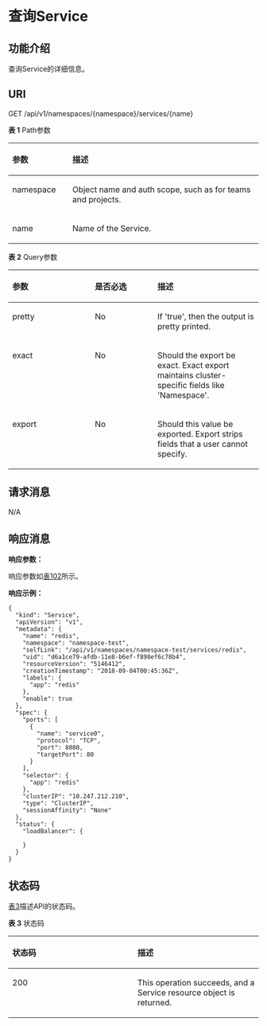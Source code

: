 # 查询Service<a name="cci_02_3050"></a>

## 功能介绍<a name="s6b63abeb0a574a7a9c13de5369a91cd8"></a>

查询Service的详细信息。

## URI<a name="s2a208d531ff9407b93924d7c313193b8"></a>

GET /api/v1/namespaces/\{namespace\}/services/\{name\}

**表 1**  Path参数

<a name="table1696332124519"></a>
<table><thead align="left"><tr id="row11961332194516"><th class="cellrowborder" valign="top" width="24%" id="mcps1.2.3.1.1"><p id="p396032144518"><a name="p396032144518"></a><a name="p396032144518"></a>参数</p>
</th>
<th class="cellrowborder" valign="top" width="76%" id="mcps1.2.3.1.2"><p id="p18962325454"><a name="p18962325454"></a><a name="p18962325454"></a>描述</p>
</th>
</tr>
</thead>
<tbody><tr id="row9960327457"><td class="cellrowborder" valign="top" width="24%" headers="mcps1.2.3.1.1 "><p id="p1496113214456"><a name="p1496113214456"></a><a name="p1496113214456"></a>namespace</p>
</td>
<td class="cellrowborder" valign="top" width="76%" headers="mcps1.2.3.1.2 "><p id="p141902036155717"><a name="p141902036155717"></a><a name="p141902036155717"></a>Object name and auth scope, such as for teams and projects.</p>
</td>
</tr>
<tr id="row13794857171116"><td class="cellrowborder" valign="top" width="24%" headers="mcps1.2.3.1.1 "><p id="p5984165818113"><a name="p5984165818113"></a><a name="p5984165818113"></a>name</p>
</td>
<td class="cellrowborder" valign="top" width="76%" headers="mcps1.2.3.1.2 "><p id="p4984175851116"><a name="p4984175851116"></a><a name="p4984175851116"></a>Name of the Service.</p>
</td>
</tr>
</tbody>
</table>

**表 2**  Query参数

<a name="zh-cn_topic_0079614941_table43974095"></a>
<table><thead align="left"><tr id="zh-cn_topic_0079614941_row47185870"><th class="cellrowborder" valign="top" width="33%" id="mcps1.2.4.1.1"><p id="zh-cn_topic_0079614941_p63959112"><a name="zh-cn_topic_0079614941_p63959112"></a><a name="zh-cn_topic_0079614941_p63959112"></a>参数</p>
</th>
<th class="cellrowborder" valign="top" width="25%" id="mcps1.2.4.1.2"><p id="p54432917195332"><a name="p54432917195332"></a><a name="p54432917195332"></a>是否必选</p>
</th>
<th class="cellrowborder" valign="top" width="42%" id="mcps1.2.4.1.3"><p id="p46990176195332"><a name="p46990176195332"></a><a name="p46990176195332"></a>描述</p>
</th>
</tr>
</thead>
<tbody><tr id="zh-cn_topic_0079614941_row56542298"><td class="cellrowborder" valign="top" width="33%" headers="mcps1.2.4.1.1 "><p id="zh-cn_topic_0079614941_p16523463"><a name="zh-cn_topic_0079614941_p16523463"></a><a name="zh-cn_topic_0079614941_p16523463"></a>pretty</p>
</td>
<td class="cellrowborder" valign="top" width="25%" headers="mcps1.2.4.1.2 "><p id="zh-cn_topic_0079614941_p63332116"><a name="zh-cn_topic_0079614941_p63332116"></a><a name="zh-cn_topic_0079614941_p63332116"></a>No</p>
</td>
<td class="cellrowborder" valign="top" width="42%" headers="mcps1.2.4.1.3 "><p id="zh-cn_topic_0079614941_p29627753"><a name="zh-cn_topic_0079614941_p29627753"></a><a name="zh-cn_topic_0079614941_p29627753"></a>If 'true', then the output is pretty printed.</p>
</td>
</tr>
<tr id="r0af24e6998b447a7b420c9ba8d740997"><td class="cellrowborder" valign="top" width="33%" headers="mcps1.2.4.1.1 "><p id="a90c1431310924496a5cc65d5b4246e84"><a name="a90c1431310924496a5cc65d5b4246e84"></a><a name="a90c1431310924496a5cc65d5b4246e84"></a>exact</p>
</td>
<td class="cellrowborder" valign="top" width="25%" headers="mcps1.2.4.1.2 "><p id="a5209f92e2e0a4d0cbd92d02f2828855c"><a name="a5209f92e2e0a4d0cbd92d02f2828855c"></a><a name="a5209f92e2e0a4d0cbd92d02f2828855c"></a>No</p>
</td>
<td class="cellrowborder" valign="top" width="42%" headers="mcps1.2.4.1.3 "><p id="a69e76f9c221f4f5aad657379aae91d95"><a name="a69e76f9c221f4f5aad657379aae91d95"></a><a name="a69e76f9c221f4f5aad657379aae91d95"></a>Should the export be exact. Exact export maintains cluster-specific fields like 'Namespace'.</p>
</td>
</tr>
<tr id="r96bb6bf9ae1440009077fa844f28a88e"><td class="cellrowborder" valign="top" width="33%" headers="mcps1.2.4.1.1 "><p id="zh-cn_topic_0079614941_p151474572434"><a name="zh-cn_topic_0079614941_p151474572434"></a><a name="zh-cn_topic_0079614941_p151474572434"></a>export</p>
</td>
<td class="cellrowborder" valign="top" width="25%" headers="mcps1.2.4.1.2 "><p id="a0aa4cab1194c44d2b2658f322b9fd0fc"><a name="a0aa4cab1194c44d2b2658f322b9fd0fc"></a><a name="a0aa4cab1194c44d2b2658f322b9fd0fc"></a>No</p>
</td>
<td class="cellrowborder" valign="top" width="42%" headers="mcps1.2.4.1.3 "><p id="zh-cn_topic_0079614941_p114755710438"><a name="zh-cn_topic_0079614941_p114755710438"></a><a name="zh-cn_topic_0079614941_p114755710438"></a>Should this value be exported. Export strips fields that a user cannot specify.</p>
</td>
</tr>
</tbody>
</table>

## 请求消息<a name="s24d2fb0a92bc4481b97f1980a208a6ec"></a>

N/A

## 响应消息<a name="s058feaad90fa4e52a6d698f3cd609786"></a>

**响应参数：**

响应参数如[表102](公共参数.md#zh-cn_topic_0079615000_ref458759328)所示。

**响应示例：**

```
{
  "kind": "Service",
  "apiVersion": "v1",
  "metadata": {
    "name": "redis",
    "namespace": "namespace-test",
    "selfLink": "/api/v1/namespaces/namespace-test/services/redis",
    "uid": "d6a1ce79-afdb-11e8-b6ef-f898ef6c78b4",
    "resourceVersion": "5146412",
    "creationTimestamp": "2018-09-04T00:45:36Z",
    "labels": {
      "app": "redis"
    },
    "enable": true
  },
  "spec": {
    "ports": [
      {
        "name": "service0",
        "protocol": "TCP",
        "port": 8080,
        "targetPort": 80
      }
    ],
    "selector": {
      "app": "redis"
    },
    "clusterIP": "10.247.212.210",
    "type": "ClusterIP",
    "sessionAffinity": "None"
  },
  "status": {
    "loadBalancer": {

    }
  }
}
```

## 状态码<a name="sd2fb196246a241cea5cbced82b71a7c0"></a>

[表3](#zh-cn_topic_0079614941_table49299249)描述API的状态码。

**表 3**  状态码

<a name="zh-cn_topic_0079614941_table49299249"></a>
<table><thead align="left"><tr id="zh-cn_topic_0079614941_row51657386"><th class="cellrowborder" valign="top" width="50%" id="mcps1.2.3.1.1"><p id="p47913009195332"><a name="p47913009195332"></a><a name="p47913009195332"></a>状态码</p>
</th>
<th class="cellrowborder" valign="top" width="50%" id="mcps1.2.3.1.2"><p id="p55748497195332"><a name="p55748497195332"></a><a name="p55748497195332"></a>描述</p>
</th>
</tr>
</thead>
<tbody><tr id="zh-cn_topic_0079614941_row26379626"><td class="cellrowborder" valign="top" width="50%" headers="mcps1.2.3.1.1 "><p id="zh-cn_topic_0079614941_p56374952"><a name="zh-cn_topic_0079614941_p56374952"></a><a name="zh-cn_topic_0079614941_p56374952"></a>200</p>
</td>
<td class="cellrowborder" valign="top" width="50%" headers="mcps1.2.3.1.2 "><p id="zh-cn_topic_0079614941_p2968403"><a name="zh-cn_topic_0079614941_p2968403"></a><a name="zh-cn_topic_0079614941_p2968403"></a>This operation succeeds, and a Service resource object is returned.</p>
</td>
</tr>
</tbody>
</table>

